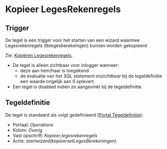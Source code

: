 # Kopieer LegesRekenregels

## Trigger

De tegel is een trigger voor het starten van een wizard waarmee Legesrekenregels (tblegesberekeingen) kunnen worden gekopieerd

Zie: [Kopiëren Legesrekenregels](../programmablokken/kopieren_legesrekenregels.md).

- De tegel is alleen zichtbaar voor inlogger wanneer:
  - deze aan hem/haar is toegekend
  - de evaluatie van het *SQL statement onzichtbaar* bij de tegeldefinitie een waarde ongelijk aan 0 oplevert.
- Een tegel is disabled indien zo aangevinkt bij de tegeldefinitie.

## Tegeldefinitie

De tegel is standaard als volgt gedefinieerd ([Portal Tegeldefinitie](../../../../instellen_inrichten/portaldefinitie/portal_tegel.md)):

- Portaal: *Operations*
- Kolom: *Overig*
- Vast opschrift: *Kopieer;legesrekenregels*
- Actie: *startwizard(kopieersetLegesBerekeningen)*
